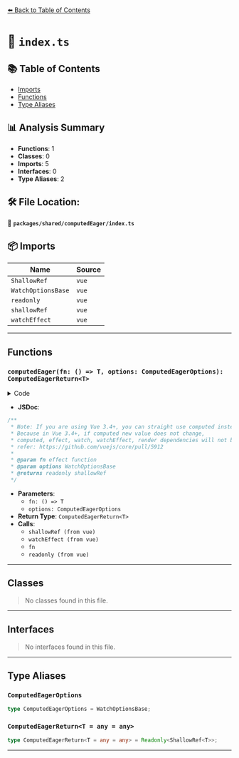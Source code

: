 [⬅️ Back to Table of Contents](../../../index.md)

# 📄 `index.ts`

## 📚 Table of Contents

- [Imports](#imports)
- [Functions](#functions)
- [Type Aliases](#type-aliases)

## 📊 Analysis Summary

- **Functions**: 1
- **Classes**: 0
- **Imports**: 5
- **Interfaces**: 0
- **Type Aliases**: 2

## 🛠️ File Location:
📂 **`packages/shared/computedEager/index.ts`**

## 📦 Imports

| Name | Source |
|------|--------|
| `ShallowRef` | `vue` |
| `WatchOptionsBase` | `vue` |
| `readonly` | `vue` |
| `shallowRef` | `vue` |
| `watchEffect` | `vue` |


---

## Functions

### `computedEager(fn: () => T, options: ComputedEagerOptions): ComputedEagerReturn<T>`

<details><summary>Code</summary>

```ts
export function computedEager<T>(fn: () => T, options?: ComputedEagerOptions): ComputedEagerReturn<T> {
  const result = shallowRef()

  watchEffect(() => {
    result.value = fn()
  }, {
    ...options,
    flush: options?.flush ?? 'sync',
  })

  return readonly(result)
}
```
</details>

- **JSDoc**:
```ts
/**
 * Note: If you are using Vue 3.4+, you can straight use computed instead.
 * Because in Vue 3.4+, if computed new value does not change,
 * computed, effect, watch, watchEffect, render dependencies will not be triggered.
 * refer: https://github.com/vuejs/core/pull/5912
 *
 * @param fn effect function
 * @param options WatchOptionsBase
 * @returns readonly shallowRef
 */
```

- **Parameters**:
  - `fn: () => T`
  - `options: ComputedEagerOptions`
- **Return Type**: `ComputedEagerReturn<T>`
- **Calls**:
  - `shallowRef (from vue)`
  - `watchEffect (from vue)`
  - `fn`
  - `readonly (from vue)`

---

## Classes

> No classes found in this file.


---

## Interfaces

> No interfaces found in this file.


---

## Type Aliases

### `ComputedEagerOptions`

```ts
type ComputedEagerOptions = WatchOptionsBase;
```

### `ComputedEagerReturn<T = any = any>`

```ts
type ComputedEagerReturn<T = any = any> = Readonly<ShallowRef<T>>;
```


---